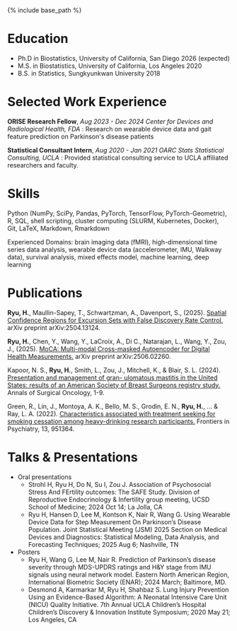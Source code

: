 

{% include base_path %}

Education
======

* Ph.D in Biostatistics, University of California, San Diego 2026 (expected)
* M.S. in Biostatistics, University of California, Los Angeles 2020
* B.S. in Statistics, Sungkyunkwan University 2018

Selected Work Experience
======

**ORISE Research Fellow**, *Aug 2023 - Dec 2024*
*Center for Devices and Radiological Health, FDA*
: Research on wearable device data and gait feature prediction on Parkinson's disease patients


**Statistical Consultant Intern**, *Aug 2020 - Jan 2021*
*OARC Stats Statistical Consulting, UCLA*
: Provided statistical consulting service to UCLA affiliated researchers and faculty.

Skills
======

Python (NumPy, SciPy, Pandas, PyTorch, TensorFlow, PyTorch-Geometric), R, SQL, shell scripting, cluster computing (SLURM, Kubernetes, Docker), Git, LaTeX, Markdown, Rmarkdown 


Experienced Domains: brain imaging data (fMRI), high-dimensional time series data analysis, wearable device data (accelerometer, IMU, Walkway data), survival analysis, mixed effects model, machine learning, deep learning


Publications
======

**Ryu, H.**, Maullin-Sapey, T., Schwartzman, A., Davenport, S., (2025). [Spatial Confidence Regions for Excursion Sets with False Discovery Rate Control.](https://arxiv.org/abs/2506.02260) arXiv preprint arXiv:2504.13124.

**Ryu, H.**, Chen, Y., Wang, Y., LaCroix, A., Di C., Natarajan, L., Wang, Y.,  Zou, J., (2025). [MoCA: Multi-modal Cross-masked Autoencoder for Digital Health Measurements.](https://arxiv.org/abs/2506.02260) arXiv preprint arXiv:2506.02260.


Kapoor, N. S., **Ryu, H.**, Smith, L., Zou, J., Mitchell, K., & Blair, S. L. (2024). [Presentation and management of gran-
ulomatous mastitis in the United States: results of an American Society of Breast Surgeons registry study.](https://pubmed.ncbi.nlm.nih.gov/38969857/) Annals
of Surgical Oncology, 1-9.

Green, R., Lin, J., Montoya, A. K., Bello, M. S., Grodin, E. N., **Ryu, H.**, ... & Ray, L. A. (2022). [Characteristics associated
with treatment seeking for smoking cessation among heavy-drinking research participants.](https://pubmed.ncbi.nlm.nih.gov/36245856/) Frontiers in Psychiatry,
13, 951364.
  

Talks & Presentations
======

* Oral presentations
  * Strohl H, Ryu H, Do N, Su I, Zou J. Association of Psychosocial Stress And FErtility outcomes: The SAFE Study. Division of Reproductive Endocrinology & Infertility group meeting, UCSD School of Medicine; 2024 Oct 14; La Jolla, CA
  * Ryu H, Hansen D, Lee M, Kontson K, Nair R, Wang G. Using Wearable Device Data for Step Measurement On Parkinson’s Disease Population. Joint Statistical Meeting (JSM) 2025 Section on Medical Devices and Diagnostics: Statistical Modeling, Data Analysis, and Forecasting Techniques; 2025 Aug 6; Nashville, TN
* Posters
  * Ryu H, Wang G, Lee M, Nair R. Prediction of Parkinson’s disease severity through MDS-UPDRS ratings and H&Y stage from IMU signals using neural network model. Eastern North American Region, International Biometric Society (ENAR); 2024 March; Baltimore, MD.
  * Desmond A, Karmarkar M, Ryu H, Shahbaz S. Lung Injury Prevention Using an Evidence-Based Algorithm: A Neonatal Intensive Care Unit (NICU) Quality Initiative. 7th Annual UCLA Children’s Hospital Children’s Discovery & Innovation Institute Symposium; 2020 May 21; Los Angeles, CA



